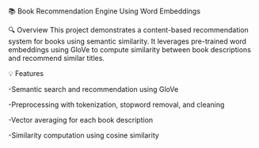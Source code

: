 📚 Book Recommendation Engine Using Word Embeddings

🔍 Overview
This project demonstrates a content-based recommendation system for books using semantic similarity. It leverages pre-trained word embeddings using GloVe to compute similarity between book descriptions and recommend similar titles.

💡 Features

-Semantic search and recommendation using GloVe

-Preprocessing with tokenization, stopword removal, and cleaning

-Vector averaging for each book description

-Similarity computation using cosine similarity

